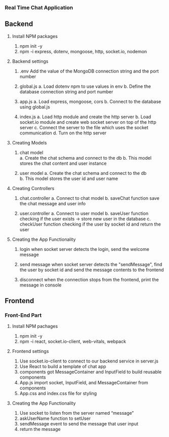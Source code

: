 ### Real Time Chat Application ###

## Backend ##

1. Install NPM packages
    1) npm init -y
    2) npm -i express, dotenv, mongoose, http, socket.io, nodemon

2. Backend settings
    1) .env
        Add the value of the MongoDB connection string and the port number

    2) global.js
        a. Load dotenv npm to use values in env
        b. Define the database connection string and port number    

    3) app.js
        a. Load express, mongoose, cors
        b. Connect to the database using global.js

    4) index.js 
        a. Load http module and create the http server
        b. Load socket.io module and create web socket server on top of the http server
        c. Connect the server to the file which uses the socket communication
        d. Turn on the http server


3. Creating Models
    1) chat model      
        a. Create the chat schema and connect to the db
        b. This model stores the chat content and user instance

    2) user model
        a. Create the chat schema and connect to the db            
        b. This model stores the user id and user name

4. Creating Controllers
    1) chat.controller
        a. Connect to chat model 
        b. saveChat function
            save the chat message and user info

    2) user.controller
        a. Connect to user model
        b. saveUser function
            checking if the user exists -> store new user in the database
        c. checkUser function
            checking if the user by socket id and return the user    

5. Creating the App Functionality
    1) login
        when socket server detects the login, send the welcome message
            
    2) send message
        when socket server detects the "sendMessage", find the user by socket id and send the message contents to the frontend

    3) disconnect
        when the connection stops from the frontend, print the message in console



## Frontend ##

### Front-End Part
1. Install NPM pachages
    1. npm init -y
    2. npm -i react, socket.io-client, web-vitals, webpack

2. Frontend settings
    1. Use socket.io-client to connect to our backend service in server.js
    2. Use React to build a template of chat app
    3. components got MessageContainer and InputField to build reusable components
    4. App.js import socket, InputField, and MessageContainer from components
    5. App.css and index.css file for styling

3. Creating the App Functionality
    1. Use socket to listen from the server named “message”
    2. askUserName function to setUser
    3. sendMessage event to send the message that user input
    4. return the message

